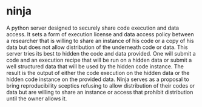 # ninja
A python server designed to securely share code execution and data access. It sets a form of execution license and data access policy between a researcher that is willing to share an instance of his code or a copy of his data but does not allow distribution of the underneath code or data. This server tries its best to hidden the code and data provided. One will submit a code and an execution recipe that will be run on a hidden data or submit a well structured data that will be used by the hidden code instance. The result is the output of either the code execution on the hidden data or the hidden code instance on the provided data. Ninja serves as a proposal to bring reproducibility sceptics refusing to allow distribution of their codes or data but are willing to share an instance or access that prohibit distribution until the owner allows it. 
